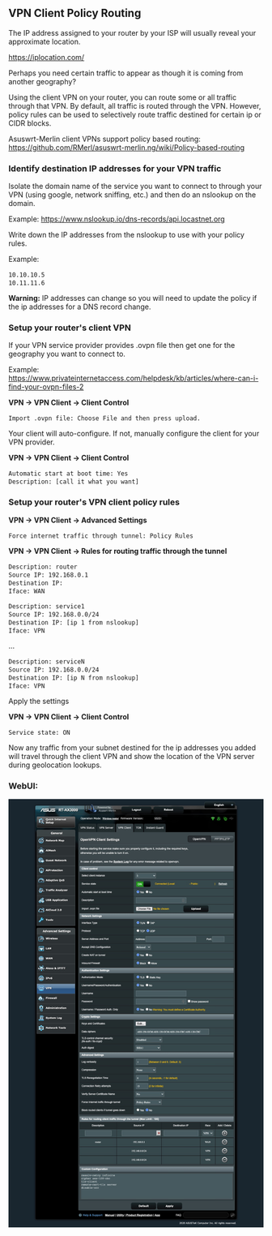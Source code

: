 ## VPN Client Policy Routing

The IP address assigned to your router by your ISP will usually reveal your approximate location.

https://iplocation.com/

Perhaps you need certain traffic to appear as though it is coming from another geography?

Using the client VPN on your router, you can route some or all traffic through that VPN. By default, all traffic is routed through the VPN.  However, policy rules can be used to selectively route traffic destined for certain ip or CIDR blocks.

Asuswrt-Merlin client VPNs support policy based routing: https://github.com/RMerl/asuswrt-merlin.ng/wiki/Policy-based-routing

### Identify destination IP addresses for your VPN traffic

Isolate the domain name of the service you want to connect to through your VPN (using google, network sniffing, etc.) and then do an nslookup on the domain.

Example:
https://www.nslookup.io/dns-records/api.locastnet.org

Write down the IP addresses from the nslookup to use with your policy rules.

Example:

```
10.10.10.5
10.11.11.6
```

**Warning:** IP addresses can change so you will need to update the policy if the ip addresses for a DNS record change.

### Setup your router's client VPN

If your VPN service provider provides .ovpn file then get one for the geography you want to connect to.

Example: https://www.privateinternetaccess.com/helpdesk/kb/articles/where-can-i-find-your-ovpn-files-2

**VPN -> VPN Client -> Client Control**

```
Import .ovpn file: Choose File and then press upload.
```

Your client will auto-configure.  If not, manually configure the client for your VPN provider.

**VPN -> VPN Client -> Client Control**

```
Automatic start at boot time: Yes
Description: [call it what you want]
```

### Setup your router's VPN client policy rules

**VPN -> VPN Client -> Advanced Settings**

```
Force internet traffic through tunnel: Policy Rules
```

**VPN -> VPN Client -> Rules for routing traffic through the tunnel**

```
Description: router
Source IP: 192.168.0.1
Destination IP: 
Iface: WAN
```

```
Description: service1
Source IP: 192.168.0.0/24
Destination IP: [ip 1 from nslookup]
Iface: VPN
```
...
```
Description: serviceN
Source IP: 192.168.0.0/24
Destination IP: [ip N from nslookup]
Iface: VPN
```

Apply the settings

**VPN -> VPN Client -> Client Control**

```
Service state: ON
```

Now any traffic from your subnet destined for the ip addresses you added will travel through the client VPN and show the location of the VPN server during geolocation lookups.

### WebUI:

![VPN Client](vpn.client.jpg)
